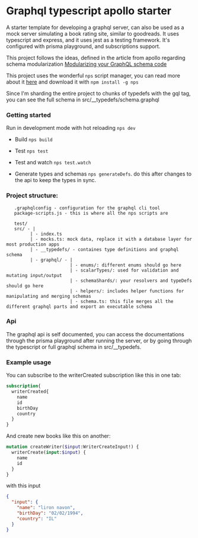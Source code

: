# Graphql typescript apollo starter

A starter template for developing a graphql server, can also be used as a mock server simulating a book rating site, similar to goodreads. It uses typescript and express, and it uses jest as a testing framework.
It's configured with prisma playground, and subscriptions support.

This project follows the ideas, defined in the article from apollo regarding schema modularization [Modularizing your GraphQL schema code](https://blog.apollographql.com/modularizing-your-graphql-schema-code-d7f71d5ed5f2)

This project uses the wonderful `nps` script manager, you can read more about it [here](https://github.com/kentcdodds/nps/issues) and download it with `npm install -g nps`

Since I'm sharding the entire project to chunks of typedefs with the gql tag, you can see the full schema in src/__typedefs/schema.graphql

### Getting started

Run in development mode with hot reloading `nps dev`

- Build `nps build`

- Test `nps test`

- Test and watch `nps test.watch`

- Generate types and schemas `nps generateDefs`. do this after changes to the api to keep the types in sync.

### Project structure:
       .graphqlconfig - configuration for the graphql cli tool
       package-scripts.js - this is where all the nps scripts are
       
       test/ 
       src/ - |
             | - index.ts
             | - mocks.ts: mock data, replace it with a database layer for most production apps
             | - __typedefs/ - containes type definitions and graphql schema
             | - graphql/ - |
                            | - enums/: different enums should go here
                            | - scalarTypes/: used for validation and mutating input/output
                            | - schemaShards/: your resolvers and typeDefs should go here
                            | - helpers/: includes helper functions for manipulating and merging schemas 
                            | - schema.ts: this file merges all the different graphql parts and export an executable schema

### Api
The graphql api is self documented, you can access the documentations through the prisma playground after running the server, or by going through the typescript or full graphql schema in src/__typedefs.


### Example usage

You can subscribe to the writerCreated subscription like this in one tab:

```graphql
subscription{
  writerCreated{
    name
    id
    birthDay
    country
  }
}
```

And create new books like this on another:

```graphql
mutation createWriter($input:WriterCreateInput!) {
  writerCreate(input:$input) {
    name
    id
  }
}
```

with this input
```json
{
  "input": {
    "name": "liron navon",
    "birthDay": "02/02/1994",
    "country": "IL"
  }
}
```

